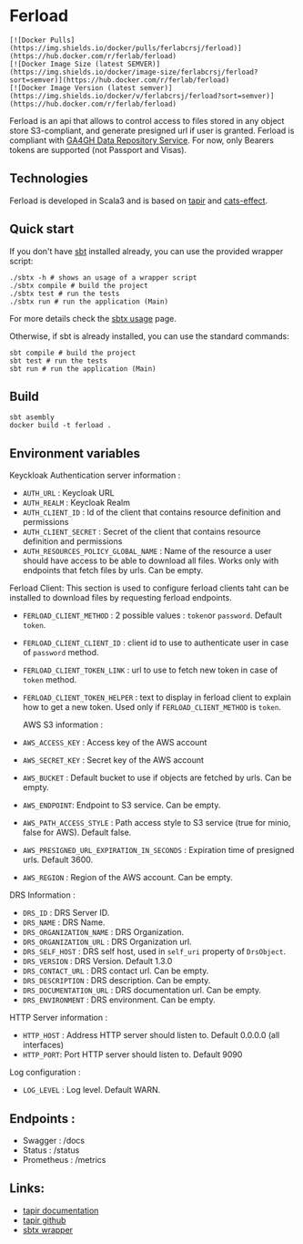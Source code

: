 # Ferload

    [![Docker Pulls](https://img.shields.io/docker/pulls/ferlabcrsj/ferload)](https://hub.docker.com/r/ferlab/ferload)
    [![Docker Image Size (latest SEMVER)](https://img.shields.io/docker/image-size/ferlabcrsj/ferload?sort=semver)](https://hub.docker.com/r/ferlab/ferload)
    [![Docker Image Version (latest semver)](https://img.shields.io/docker/v/ferlabcrsj/ferload?sort=semver)](https://hub.docker.com/r/ferlab/ferload)

Ferload is an api that allows to control access to files stored in any object store S3-compliant, and generate presigned url if user is granted.
Ferload is compliant with [GA4GH Data Repository Service](https://ga4gh.github.io/data-repository-service-schemas/). For now, only Bearers tokens are supported (not Passport and Visas).


## Technologies

Ferload is developed in Scala3 and is based on [tapir](https://tapir.softwaremill.com/en/latest/) and [cats-effect](https://typelevel.org/cats-effect/).

## Quick start

If you don't have [sbt](https://www.scala-sbt.org) installed already, you can use the provided wrapper script:

```shell
./sbtx -h # shows an usage of a wrapper script
./sbtx compile # build the project
./sbtx test # run the tests
./sbtx run # run the application (Main)
```

For more details check the [sbtx usage](https://github.com/dwijnand/sbt-extras#sbt--h) page.

Otherwise, if sbt is already installed, you can use the standard commands:

```shell
sbt compile # build the project
sbt test # run the tests
sbt run # run the application (Main)
```

## Build

```shell
sbt asembly
docker build -t ferload .
```

## Environment variables

Keyckloak Authentication server information :

- `AUTH_URL` : Keycloak URL
- `AUTH_REALM` : Keycloak Realm
- `AUTH_CLIENT_ID` : Id of the client that contains resource definition and permissions
- `AUTH_CLIENT_SECRET` : Secret of the client that contains resource definition and permissions
- `AUTH_RESOURCES_POLICY_GLOBAL_NAME` : Name of the resource a user should have access to be able to download all files.
  Works only with endpoints that fetch files by urls. Can be empty.

Ferload Client: This section is used to configure ferload clients taht can be installed to download files by requesting ferload endpoints.
- `FERLOAD_CLIENT_METHOD` : 2 possible values : `token`or `password`. Default `token`.
- `FERLOAD_CLIENT_CLIENT_ID` : client id to use to authenticate user in case of `password` method.
- `FERLOAD_CLIENT_TOKEN_LINK` : url to use to fetch new token in case of `token` method.
- `FERLOAD_CLIENT_TOKEN_HELPER` : text to display in ferload client to explain how to get a new token. Used only if `FERLOAD_CLIENT_METHOD` is `token`. 

  AWS S3 information :

- `AWS_ACCESS_KEY` : Access key of the AWS account
- `AWS_SECRET_KEY` : Secret key of the AWS account
- `AWS_BUCKET` : Default bucket to use if objects are fetched by urls. Can be empty.
- `AWS_ENDPOINT`: Endpoint to S3 service. Can be empty.
- `AWS_PATH_ACCESS_STYLE` : Path access style to S3 service (true for minio, false for AWS). Default false.
- `AWS_PRESIGNED_URL_EXPIRATION_IN_SECONDS` : Expiration time of presigned urls. Default 3600.
- `AWS_REGION` : Region of the AWS account. Can be empty.

DRS Information : 
- `DRS_ID` : DRS Server ID.
- `DRS_NAME` : DRS Name.
- `DRS_ORGANIZATION_NAME` : DRS Organization.
- `DRS_ORGANIZATION_URL` : DRS Organization url. 
- `DRS_SELF_HOST` : DRS self host, used in `self_uri` property of `DrsObject`. 
- `DRS_VERSION` : DRS Version. Default 1.3.0
- `DRS_CONTACT_URL` : DRS contact url. Can be empty.
- `DRS_DESCRIPTION` : DRS description. Can be empty.
- `DRS_DOCUMENTATION_URL` : DRS documentation url. Can be empty.
- `DRS_ENVIRONMENT` :  DRS environment. Can be empty.

HTTP Server information :
- `HTTP_HOST` : Address HTTP server should listen to. Default 0.0.0.0 (all interfaces)
- `HTTP_PORT`: Port HTTP server should listen to. Default 9090

Log configuration :
- `LOG_LEVEL` : Log level. Default WARN.

## Endpoints :

- Swagger : /docs
- Status : /status
- Prometheus : /metrics

## Links:

* [tapir documentation](https://tapir.softwaremill.com/en/latest/)
* [tapir github](https://github.com/softwaremill/tapir)
* [sbtx wrapper](https://github.com/dwijnand/sbt-extras#installation)
